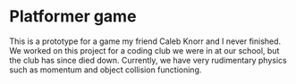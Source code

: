 # Platformer game
This is a prototype for a game my friend Caleb Knorr and I never finished. We worked on this project for a coding club we were in at our school, but the club has since died down. 
Currently, we have very rudimentary physics such as momentum and object collision functioning.
